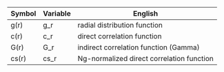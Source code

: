 | Symbol | Variable | English |
| --- | --- | --- |
| g(r) | g_r | radial distribution function |
| c(r) | c_r | direct correlation function |
| G(r) | G_r | indirect correlation function (Gamma) |
| cs(r) | cs_r | Ng-normalized direct correlation function |
